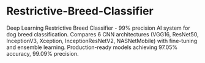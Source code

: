 # Restrictive-Breed-Classifier
 Deep Learning Restrictive Breed Classifier - 99% precision AI system for dog breed classification. Compares 6 CNN architectures (VGG16, ResNet50, InceptionV3, Xception, InceptionResNetV2, NASNetMobile) with fine-tuning and ensemble learning. Production-ready models achieving 97.05% accuracy, 99.09% precision.
